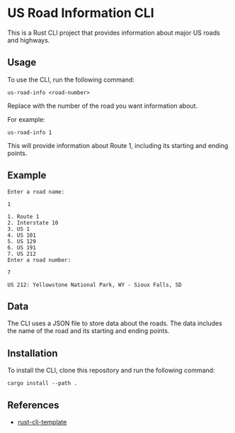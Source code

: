 # US Road Information CLI

This is a Rust CLI project that provides information about major US roads and highways.

## Usage
To use the CLI, run the following command:
```
us-road-info <road-number>
```

Replace <road-number> with the number of the road you want information about.

For example:
```
us-road-info 1
```
This will provide information about Route 1, including its starting and ending points.

## Example
```
Enter a road name:
```
```
1
```
```
1. Route 1
2. Interstate 10
3. US 1
4. US 101
5. US 129
6. US 191
7. US 212
Enter a road number:
```
```
7
```
```
US 212: Yellowstone National Park, WY - Sioux Falls, SD
```

## Data
The CLI uses a JSON file to store data about the roads. The data includes the name of the road and its starting and ending points.

## Installation
To install the CLI, clone this repository and run the following command:
```
cargo install --path .
```

## References

* [rust-cli-template](https://github.com/kbknapp/rust-cli-template)
